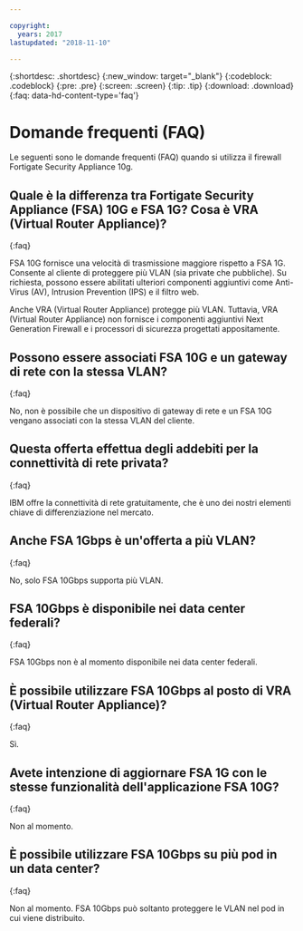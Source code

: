 ```yaml
---

copyright:
  years: 2017
lastupdated: "2018-11-10"

---
```


{:shortdesc: .shortdesc}
{:new_window: target="_blank"}
{:codeblock: .codeblock}
{:pre: .pre}
{:screen: .screen}
{:tip: .tip}
{:download: .download}
{:faq: data-hd-content-type='faq'}

# Domande frequenti (FAQ)
Le seguenti sono le domande frequenti (FAQ) quando si utilizza il firewall Fortigate Security Appliance 10g.

## Quale è la differenza tra Fortigate Security Appliance (FSA) 10G e FSA 1G? Cosa è VRA (Virtual Router Appliance)?
{:faq}

FSA 10G fornisce una velocità di trasmissione maggiore rispetto a FSA 1G. Consente al cliente di proteggere più VLAN (sia private che pubbliche). Su richiesta, possono essere abilitati ulteriori componenti aggiuntivi come Anti-Virus (AV), Intrusion Prevention (IPS) e il filtro web.

Anche VRA (Virtual Router Appliance) protegge più VLAN. Tuttavia, VRA (Virtual Router Appliance) non fornisce i componenti aggiuntivi Next Generation Firewall e i processori di sicurezza progettati appositamente.

## Possono essere associati FSA 10G e un gateway di rete con la stessa VLAN?
{:faq}

No, non è possibile che un dispositivo di gateway di rete e un FSA 10G vengano associati con la stessa VLAN del cliente.

## Questa offerta effettua degli addebiti per la connettività di rete privata?
{:faq}

IBM offre la connettività di rete gratuitamente, che è uno dei nostri elementi chiave di differenziazione nel mercato.

## Anche FSA 1Gbps è un'offerta a più VLAN?
{:faq}

No, solo FSA 10Gbps supporta più VLAN.

## FSA 10Gbps è disponibile nei data center federali?
{:faq}

FSA 10Gbps non è al momento disponibile nei data center federali.

## È possibile utilizzare FSA 10Gbps al posto di VRA (Virtual Router Appliance)?
{:faq}

Sì.

## Avete intenzione di aggiornare FSA 1G con le stesse funzionalità dell'applicazione FSA 10G?
{:faq}

Non al momento.

## È possibile utilizzare FSA 10Gbps su più pod in un data center?
{:faq}

Non al momento. FSA 10Gbps può soltanto proteggere le VLAN nel pod in cui viene distribuito.
